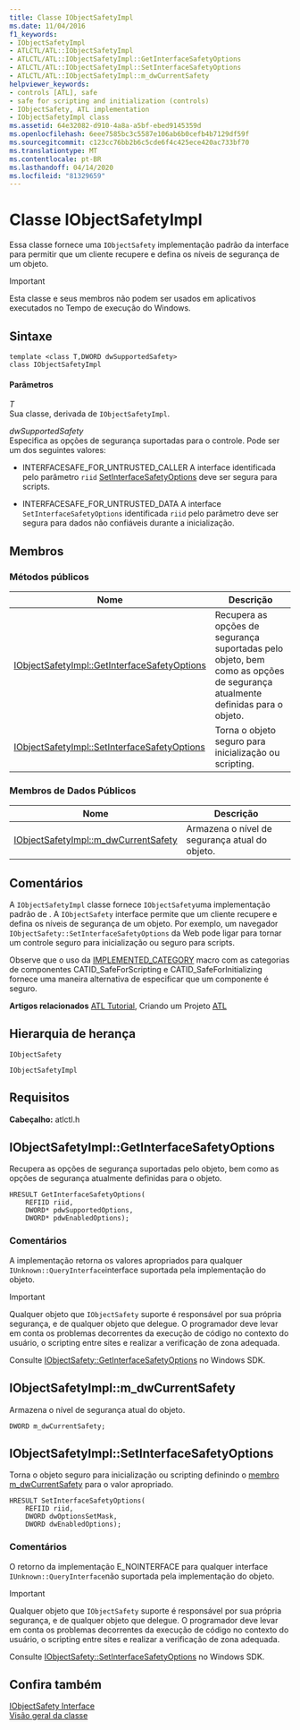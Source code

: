 ```yaml
---
title: Classe IObjectSafetyImpl
ms.date: 11/04/2016
f1_keywords:
- IObjectSafetyImpl
- ATLCTL/ATL::IObjectSafetyImpl
- ATLCTL/ATL::IObjectSafetyImpl::GetInterfaceSafetyOptions
- ATLCTL/ATL::IObjectSafetyImpl::SetInterfaceSafetyOptions
- ATLCTL/ATL::IObjectSafetyImpl::m_dwCurrentSafety
helpviewer_keywords:
- controls [ATL], safe
- safe for scripting and initialization (controls)
- IObjectSafety, ATL implementation
- IObjectSafetyImpl class
ms.assetid: 64e32082-d910-4a8a-a5bf-ebed9145359d
ms.openlocfilehash: 6eee7585bc3c5587e106ab6b0cefb4b7129df59f
ms.sourcegitcommit: c123cc76bb2b6c5cde6f4c425ece420ac733bf70
ms.translationtype: MT
ms.contentlocale: pt-BR
ms.lasthandoff: 04/14/2020
ms.locfileid: "81329659"
---
```

# <a name="iobjectsafetyimpl-class"></a>Classe IObjectSafetyImpl

Essa classe fornece uma `IObjectSafety` implementação padrão da interface para permitir que um cliente recupere e defina os níveis de segurança de um objeto.

> [!IMPORTANT]
> Esta classe e seus membros não podem ser usados em aplicativos executados no Tempo de execução do Windows.

## <a name="syntax"></a>Sintaxe

```
template <class T,DWORD dwSupportedSafety>
class IObjectSafetyImpl
```

#### <a name="parameters"></a>Parâmetros

*T*<br/>
Sua classe, derivada de `IObjectSafetyImpl`.

*dwSupportedSafety*<br/>
Especifica as opções de segurança suportadas para o controle. Pode ser um dos seguintes valores:

- INTERFACESAFE_FOR_UNTRUSTED_CALLER A interface identificada pelo parâmetro `riid` [SetInterfaceSafetyOptions](#setinterfacesafetyoptions) deve ser segura para scripts.

- INTERFACESAFE_FOR_UNTRUSTED_DATA A interface `SetInterfaceSafetyOptions` identificada `riid` pelo parâmetro deve ser segura para dados não confiáveis durante a inicialização.

## <a name="members"></a>Membros

### <a name="public-methods"></a>Métodos públicos

|Nome|Descrição|
|----------|-----------------|
|[IObjectSafetyImpl::GetInterfaceSafetyOptions](#getinterfacesafetyoptions)|Recupera as opções de segurança suportadas pelo objeto, bem como as opções de segurança atualmente definidas para o objeto.|
|[IObjectSafetyImpl::SetInterfaceSafetyOptions](#setinterfacesafetyoptions)|Torna o objeto seguro para inicialização ou scripting.|

### <a name="public-data-members"></a>Membros de Dados Públicos

|Nome|Descrição|
|----------|-----------------|
|[IObjectSafetyImpl::m_dwCurrentSafety](#m_dwcurrentsafety)|Armazena o nível de segurança atual do objeto.|

## <a name="remarks"></a>Comentários

A `IObjectSafetyImpl` classe fornece `IObjectSafety`uma implementação padrão de . A `IObjectSafety` interface permite que um cliente recupere e defina os níveis de segurança de um objeto. Por exemplo, um navegador `IObjectSafety::SetInterfaceSafetyOptions` da Web pode ligar para tornar um controle seguro para inicialização ou seguro para scripts.

Observe que o uso da [IMPLEMENTED_CATEGORY](category-macros.md#implemented_category) macro com as categorias de componentes CATID_SafeForScripting e CATID_SafeForInitializing fornece uma maneira alternativa de especificar que um componente é seguro.

**Artigos relacionados** [ATL Tutorial](../../atl/active-template-library-atl-tutorial.md), Criando um Projeto [ATL](../../atl/reference/creating-an-atl-project.md)

## <a name="inheritance-hierarchy"></a>Hierarquia de herança

`IObjectSafety`

`IObjectSafetyImpl`

## <a name="requirements"></a>Requisitos

**Cabeçalho:** atlctl.h

## <a name="iobjectsafetyimplgetinterfacesafetyoptions"></a><a name="getinterfacesafetyoptions"></a>IObjectSafetyImpl::GetInterfaceSafetyOptions

Recupera as opções de segurança suportadas pelo objeto, bem como as opções de segurança atualmente definidas para o objeto.

```
HRESULT GetInterfaceSafetyOptions(
    REFIID riid,
    DWORD* pdwSupportedOptions,
    DWORD* pdwEnabledOptions);
```

### <a name="remarks"></a>Comentários

A implementação retorna os valores apropriados para qualquer `IUnknown::QueryInterface`interface suportada pela implementação do objeto.

> [!IMPORTANT]
> Qualquer objeto que `IObjectSafety` suporte é responsável por sua própria segurança, e de qualquer objeto que delegue. O programador deve levar em conta os problemas decorrentes da execução de código no contexto do usuário, o scripting entre sites e realizar a verificação de zona adequada.

Consulte [IObjectSafety::GetInterfaceSafetyOptions](/previous-versions/windows/internet-explorer/ie-developer/platform-apis/aa768223\(v=vs.85\)) no Windows SDK.

## <a name="iobjectsafetyimplm_dwcurrentsafety"></a><a name="m_dwcurrentsafety"></a>IObjectSafetyImpl::m_dwCurrentSafety

Armazena o nível de segurança atual do objeto.

```
DWORD m_dwCurrentSafety;
```

## <a name="iobjectsafetyimplsetinterfacesafetyoptions"></a><a name="setinterfacesafetyoptions"></a>IObjectSafetyImpl::SetInterfaceSafetyOptions

Torna o objeto seguro para inicialização ou scripting definindo o [membro m_dwCurrentSafety](#m_dwcurrentsafety) para o valor apropriado.

```
HRESULT SetInterfaceSafetyOptions(
    REFIID riid,
    DWORD dwOptionsSetMask,
    DWORD dwEnabledOptions);
```

### <a name="remarks"></a>Comentários

O retorno da implementação E_NOINTERFACE para qualquer interface `IUnknown::QueryInterface`não suportada pela implementação do objeto.

> [!IMPORTANT]
> Qualquer objeto que `IObjectSafety` suporte é responsável por sua própria segurança, e de qualquer objeto que delegue. O programador deve levar em conta os problemas decorrentes da execução de código no contexto do usuário, o scripting entre sites e realizar a verificação de zona adequada.

Consulte [IObjectSafety::SetInterfaceSafetyOptions](/previous-versions/windows/internet-explorer/ie-developer/platform-apis/aa768225\(v=vs.85\)) no Windows SDK.

## <a name="see-also"></a>Confira também

[IObjectSafety Interface](/previous-versions/windows/internet-explorer/ie-developer/platform-apis/aa768224\(v=vs.85\))<br/>
[Visão geral da classe](../../atl/atl-class-overview.md)
